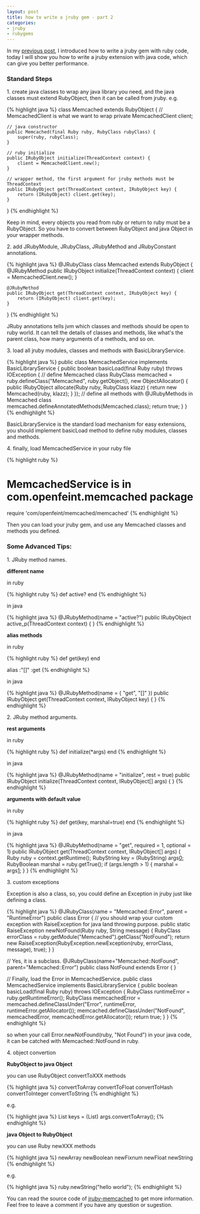 ```yaml
---
layout: post
title: how to write a jruby gem - part 2
categories:
- jruby
- rubygems
---
```

In my [previous post][0], I introduced how to write a jruby gem with
ruby code, today I will show you how to write a jruby extension with
java code, which can give you better performance.

### Standard Steps

1\. create java classes to wrap any java library you need, and the java
classes must extend RubyObject, then it can be called from jruby. e.g.

{% highlight java %}
class Memcached extends RubyObject {
    // MemcachedClient is what we want to wrap
    private MemcachedClient client;

    // java constructor
    public Memcached(final Ruby ruby, RubyClass rubyClass) {
        super(ruby, rubyClass);
    }

    // ruby initialize
    public IRubyObject initialize(ThreadContext context) {
        client = MemcachedClient.new();
    }

    // wrapper method, the first argument for jruby methods must be ThreadContext
    public IRubyObject get(ThreadContext context, IRubyObject key) {
        return (IRubyObject) client.get(key);
    }
}
{% endhighlight %}

Keep in mind, every objects you read from ruby or return to ruby must be
a RubyObject. So you have to convert between RubyObject and java Object in
your wrapper methods.

2\. add JRubyModule, JRubyClass, JRubyMethod and JRubyConstant annotations.

{% highlight java %}
@JRubyClass
class Memcached extends RubyObject {
    @JRubyMethod
    public IRubyObject initialize(ThreadContext context) {
        client = MemcachedClient.new();
    }

    @JRubyMethod
    public IRubyObject get(ThreadContext context, IRubyObject key) {
        return (IRubyObject) client.get(key);
    }
}
{% endhighlight %}

JRuby annotations tells jvm which classes and methods should be open to
ruby world. It can tell the details of classes and methods, like
what's the parent class, how many arguments of a methods, and so on.

3\. load all jruby modules, classes and methods with BasicLibraryService.

{% highlight java %}
public class MemcachedService implements BasicLibraryService {
    public boolean basicLoad(final Ruby ruby) throws IOException {
        // define Memcached class
        RubyClass memcached = ruby.defineClass("Memcached", ruby.getObject(), new ObjectAllocator() {
            public IRubyObject allocate(Ruby ruby, RubyClass klazz) {
                return new Memcached(ruby, klazz);
            }
        });
        // define all methods with @JRubyMethods in Memcached class
        memcached.defineAnnotatedMethods(Memcached.class);
        return true;
    }
}
{% endhighlight %}

BasicLibraryService is the standard load mechanism for easy extensions,
you should implement basicLoad method to define ruby modules, classes
and methods.

4\. finally, load MemcachedService in your ruby file

{% highlight ruby %}
# MemcachedService is in com.openfeint.memcached package
require 'com/openfeint/memcached/memcached'
{% endhighlight %}

Then you can load your jruby gem, and use any Memcached classes and
methods you defined.

### Some Advanced Tips:

1\. JRuby method names.

**different name**

in ruby

{% highlight ruby %}
def active?
end
{% endhighlight %}

in java

{% highlight java %}
@JRubyMethod(name = "active?")
public IRubyObject active_p(ThreadContext context) {
}
{% endhighlight %}

**alias methods**

in ruby

{% highlight ruby %}
def get(key)
end

alias :"[]" :get
{% endhighlight %}

in java

{% highlight java %}
@JRubyMethod(name = { "get", "[]" })
public IRubyObject get(ThreadContext context, IRubyObject key) {
}
{% endhighlight %}

2\. JRuby method arguments.

**rest arguments**

in ruby

{% highlight ruby %}
def initialize(*args)
end
{% endhighlight %}

in java

{% highlight java %}
@JRubyMethod(name = "initialize", rest = true)
public IRubyObject initialize(ThreadContext context, IRubyObject[] args) {
}
{% endhighlight %}

**arguments with default value**

in ruby

{% highlight ruby %}
def get(key, marshal=true)
end
{% endhighlight %}

in java

{% highlight java %}
@JRubyMethod(name = "get", required = 1, optional = 1)
public IRubyObject get(ThreadContext context, IRubyObject[] args) {
    Ruby ruby = context.getRuntime();
    RubyString key = (RubyString) args[0];
    RubyBoolean marshal = ruby.getTrue();
    if (args.length > 1) {
        marshal = args[1];
    }
}
{% endhighlight %}

3\. custom exceptions

Exception is also a class, so, you could define an Exception in jruby
just like defining a class.

{% highlight java %}
@JRubyClass(name = "Memcached::Error", parent = "RuntimeError")
public class Error {
    // you should wrap your custom exception with RaiseException for java land throwing purpose.
    public static RaiseException newNotFound(Ruby ruby, String message) {
        RubyClass errorClass = ruby.getModule("Memcached").getClass("NotFound");
        return new RaiseException(RubyException.newException(ruby, errorClass, message), true);
    }
}

// Yes, it is a subclass.
@JRubyClass(name="Memcached::NotFound", parent="Memcached::Error")
public class NotFound extends Error {
}

// Finally, load the Error in MemcachedService.
public class MemcachedService implements BasicLibraryService {
    public boolean basicLoad(final Ruby ruby) throws IOException {
        RubyClass runtimeError = ruby.getRuntimeError();
        RubyClass memcachedError = memcached.defineClassUnder("Error", runtimeError, runtimeError.getAllocator());
        memcached.defineClassUnder("NotFound", memcachedError, memcachedError.getAllocator());
        return true;
    }
}
{% endhighlight %}

so when your call Error.newNotFound(ruby, "Not Found") in your java
code, it can be catched with Memcached::NotFound in ruby.

4\. object convertion

**RubyObject to java Object**

you can use RubyObject convertToXXX methods

{% highlight java %}
convertToArray
convertToFloat
convertToHash
convertToInteger
convertToString
{% endhighlight %}

e.g.

{% highlight java %}
List<String> keys = (List<String>) args.convertToArray();
{% endhighlight %}

**java Object to RubyObject**

you can use Ruby newXXX methods

{% highlight java %}
newArray
newBoolean
newFixnum
newFloat
newString
{% endhighlight %}

e.g.

{% highlight java %}
ruby.newString("hello world");
{% endhighlight %}

You can read the source code of [jruby-memcached][1] to get more
information. Feel free to leave a comment if you have any question or
sugestion.

[0]: http://huangzhimin.com/2012/08/06/how-to-write-a-jruby-gem-part-1/
[1]: https://github.com/aurorafeint/jruby-memcached
